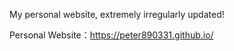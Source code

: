 My personal website, extremely irregularly updated!

Personal Website：https://peter890331.github.io/
